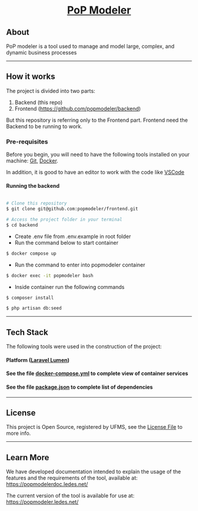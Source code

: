 <h1 align="center">
  <a href="#"> PoP Modeler </a>
</h1>


## About

PoP modeler is a tool used to manage and model large, complex, and dynamic business processes

---

## How it works

The project is divided into two parts:

1. Backend (this repo)
2. Frontend (https://github.com/popmodeler/backend)

But this repository is referring only to the Frontend part. Frontend need the Backend to be running to work.

### Pre-requisites

Before you begin, you will need to have the following tools installed on your machine:
[Git](https://git-scm.com), [Docker](https://www.docker.com/).

In addition, it is good to have an editor to work with the code like [VSCode](https://code.visualstudio.com/)

#### Running the backend

```bash

# Clone this repository
$ git clone git@github.com:popmodeler/frontend.git

# Access the project folder in your terminal
$ cd backend
```

- Create .env file from .env.example in root folder
- Run the command below to start container

```bash
$ docker compose up
```

- Run the command to enter into popmodeler container

```bash
$ docker exec -it popmodeler bash
```

- Inside container run the following commands

```bash
$ composer install

$ php artisan db:seed
```

---

## Tech Stack

The following tools were used in the construction of the project:

#### **Platform** ([Laravel Lumen](https://lumen.laravel.com/docs/11.x))

#### See the file [docker-compose.yml](https://github.com/popmodeler/backend/blob/main/docker-compose.yml) to complete view of container services

#### See the file [package.json](https://github.com/popmodeler/backend/blob/main/composer.json) to complete list of dependencies

---

## License

This project is Open Source, registered by UFMS, see the [License File](https://github.com/popmodeler/backend/blob/main/LICENSE) to more info.

---

## Learn More

We have developed documentation intended to explain the usage of the features and the requirements of the tool, available at: https://popmodelerdoc.ledes.net/

The current version of the tool is available for use at: https://popmodeler.ledes.net/

